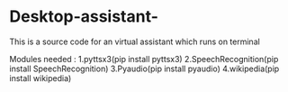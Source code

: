# Desktop-assistant-
This is a source code for an virtual assistant which runs on terminal 


Modules needed :
1.pyttsx3(pip install pyttsx3)
2.SpeechRecognition(pip install SpeechRecognition)
3.Pyaudio(pip install pyaudio)
4.wikipedia(pip install wikipedia)
